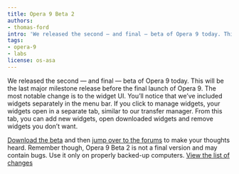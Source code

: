 ```yaml
---
title: Opera 9 Beta 2
authors:
- thomas-ford
intro: 'We released the second – and final – beta of Opera 9 today. This will be the last major milestone release before the final launch of Opera 9. The most notable change is to the widget UI. You’ll notice that we’ve included widgets separately in the menu bar. If you click to manage widgets, your widgets open in a separate tab, similar to our transfer manager. From this tab, you can add new widgets, open downloaded widgets and remove widgets you don’t want.'
tags:
- opera-9
- labs
license: os-asa
---
```


We released the second — and final — beta of Opera 9 today. This will be the last major milestone release before the final launch of Opera 9. The most notable change is to the widget UI. You’ll notice that we’ve included widgets separately in the menu bar. If you click to manage widgets, your widgets open in a separate tab, similar to our transfer manager. From this tab, you can add new widgets, open downloaded widgets and remove widgets you don’t want.

[Download the beta][1] and then [jump over to the forums][2] to make your thoughts heard. Remember though, Opera 9 Beta 2 is not a final version and may contain bugs. Use it only on properly backed-up computers. [View the list of changes][3]

[1]: http://opera.com/download/index.dml?ver=9.0b
[2]: http://my.opera.com/community/forums/forum.dml?id=31
[3]: http://www.opera.com/docs/changelogs/
